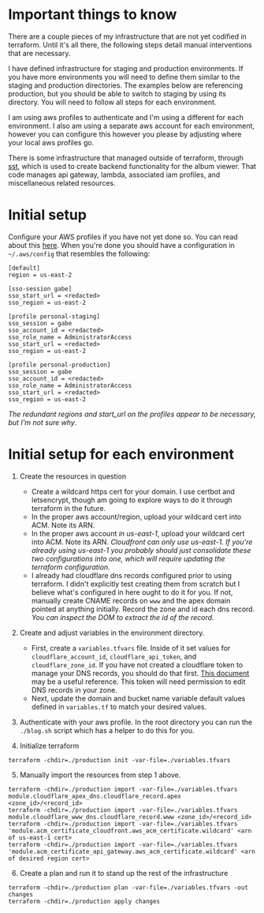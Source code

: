 # Important things to know

There are a couple pieces of my infrastructure that are not yet codified in terraform. Until it's all there, the following steps detail manual interventions that are necessary.

I have defined infrastructure for staging and production environments. If you have more environments you will need to define them similar to the staging and production directories. The examples below are referencing production, but you should be able to switch to staging by using its directory. You will need to follow all steps for each environment.

I am using aws profiles to authenticate and I'm using a different for each environment. I also am using a separate aws account for each environment, however you can configure this however you please by adjusting where your local aws profiles go.

There is some infrastructure that managed outside of terraform, through [sst](https://sst.dev/), which is used to create backend functionality for the album viewer. That code manages api gateway, lambda, associated iam profiles, and miscellaneous related resources.

# Initial setup

Configure your AWS profiles if you have not yet done so. You can read about this [here](https://docs.aws.amazon.com/cli/latest/userguide/sso-configure-profile-token.html). When you're done you should have a configuration in `~/.aws/config` that resembles the following:
```
[default]
region = us-east-2

[sso-session gabe]
sso_start_url = <redacted>
sso_region = us-east-2

[profile personal-staging]
sso_session = gabe
sso_account_id = <redacted>
sso_role_name = AdministratorAccess
sso_start_url = <redacted>
sso_region = us-east-2

[profile personal-production]
sso_session = gabe
sso_account_id = <redacted>
sso_role_name = AdministratorAccess
sso_start_url = <redacted>
sso_region = us-east-2
```

_The redundant regions and start_url on the profiles appear to be necessary, but I'm not sure why_.

# Initial setup for each environment

1. Create the resources in question
    - Create a wildcard https cert for your domain. I use certbot and letsencrypt, though am going to explore ways to do it through terraform in the future.
    - In the proper aws account/region, upload your wildcard cert into ACM. Note its ARN.
    - In the proper aws account _in us-east-1_, upload your wildcard cert into ACM. Note its ARN. _Cloudfront can only use us-east-1. If you're already using us-east-1 you probably should just consolidate these two configurations into one, which will require updating the terraform configuration._
    - I already had cloudflare dns records configured prior to using terraform. I didn't explicitly test creating them from scratch but I believe what's configured in here ought to do it for you. If not, manually create CNAME records on `www` and the apex domain pointed at anything initially. Record the zone and id each dns record. _You can inspect the DOM to extract the id of the record._

2. Create and adjust variables in the environment directory.
    - First, create a `variables.tfvars` file. Inside of it set values for `cloudflare_account_id`, `cloudflare_api_token`, and `cloudflare_zone_id`. If you have not created a cloudflare token to manage your DNS records, you should do that first. [This document](https://developers.cloudflare.com/fundamentals/api/get-started/create-token/) may be a useful reference. This token will need permission to edit DNS records in your zone.
    - Next, update the domain and bucket name variable default values defined in `variables.tf` to match your desired values.

3. Authenticate with your aws profile. In the root directory you can run the `./blog.sh` script which has a helper to do this for you.

4. Initialize terraform
```
terraform -chdir=./production init -var-file=./variables.tfvars
```

5. Manually import the resources from step 1 above.
```
terraform -chdir=./production import -var-file=./variables.tfvars module.cloudflare_apex_dns.cloudflare_record.apex <zone_id>/<record_id>
terraform -chdir=./production import -var-file=./variables.tfvars module.cloudflare_www_dns.cloudflare_record.www <zone_id>/<record_id>
terraform -chdir=./production import -var-file=./variables.tfvars 'module.acm_certificate_cloudfront.aws_acm_certificate.wildcard' <arn of us-east-1 cert>
terraform -chdir=./production import -var-file=./variables.tfvars 'module.acm_certificate_api_gateway.aws_acm_certificate.wildcard' <arn of desired region cert>
```

6. Create a plan and run it to stand up the rest of the infrastructure
```
terraform -chdir=./production plan -var-file=./variables.tfvars -out changes
terraform -chdir=./production apply changes
```
